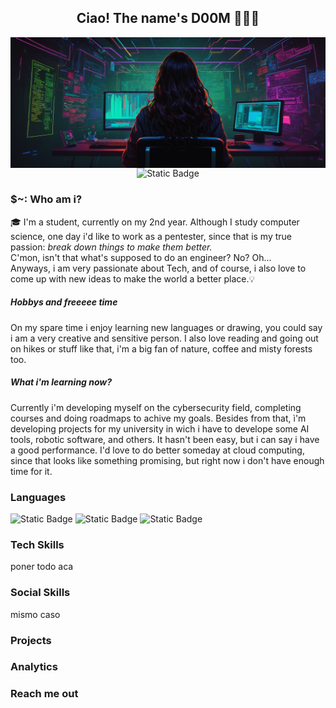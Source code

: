 <h2 align="center">Ciao! The name's D00M 👨🏻‍💻</h2> 

<img alt="Coding" src="./assets/2025-01-08_02-29-51_7309.png" align="center"/>

<div align="center">
<img alt="Static Badge" src="https://img.shields.io/badge/Gmail-blue?style=plastic&logo=Gmail&logoColor=white&logoSize=auto&color=%20%238880ff">

</div>


<h3> $~: Who am i? </h3>
<p>🎓 I'm a student, currently on my 2nd year. Although I study computer science, one day i'd like to work as a <bold>pentester</bold>, since that is my true passion: <i>break down things to make them better.</i><br>C'mon, isn't that what's supposed to do an engineer? No? Oh...<br>
Anyways, i am very passionate about Tech, and of course, i also love to come up with new ideas to make the world a better place.💡
</p>
<h5>Hobbys and freeeee time</h5>
On my spare time i enjoy learning new languages or drawing, you could say i am a very creative and sensitive person. I also love reading and going out on hikes or stuff like that, i'm a big fan of nature, coffee and misty forests too.

<h5>What i'm learning now?</h5>
Currently i'm developing myself on the cybersecurity field, completing courses and doing roadmaps to achive my goals. Besides from that, ì'm developing projects for my
university in wich i have to develope some AI tools, robotic software, and others. It hasn't been easy, but i can say i have a good performance. I'd love to do better someday at cloud computing, since that looks like something promising, but right now i don't have enough time for it.

<!--sintetiza esto y crea una vision -->

<h3>Languages</h3>
<div display="in-line">
<img alt="Static Badge" src="https://img.shields.io/badge/Fluent%20in%20english-blue?style=plastic&color=%20%23155c85%20" width="200px">
<img alt="Static Badge" src="https://img.shields.io/badge/My%20mothertonge%20is%20spanish-blue?style=plastic&color=%20%23158565%20" width="200px">
<img alt="Static Badge" src="https://img.shields.io/badge/I%20speak%20a%20little%20bit%20of%20italian-blue?style=plastic&color=%20%239e1a78%20" width="200px">
</div>


<h3>Tech Skills</h3>
poner todo aca

<h3>Social Skills</h3>
mismo caso

<h3>Projects</h3>

<h3>Analytics</h3>

<h3>Reach me out</h3>

